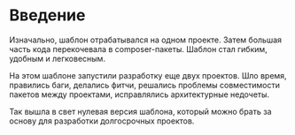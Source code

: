 Введение
===

Изначально, шаблон отрабатывался на одном проекте.
Затем большая часть кода перекочевала в composer-пакеты.
Шаблон стал гибким, удобным и легковесным.

На этом шаблоне запустили разработку еще двух проектов.
Шло время, правились баги, делались фитчи, 
решались проблемы совместимости пакетов между проектами,
исправлялись архитектурные недочеты.

Так вышла в свет нулевая версия шаблона, 
который можно брать за основу для разработки долгосрочных проектов.
